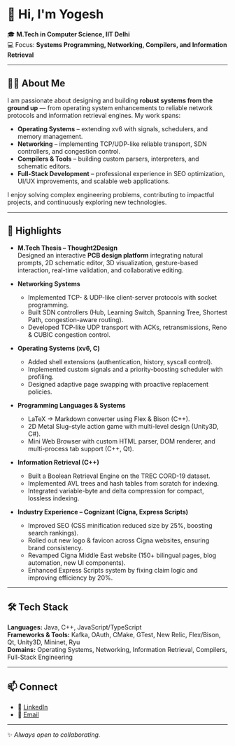 # 👋 Hi, I'm Yogesh  

🎓 **M.Tech in Computer Science, IIT Delhi**  
💻 Focus: **Systems Programming, Networking, Compilers, and Information Retrieval**  

---

## 👨‍💻 About Me  

I am passionate about designing and building **robust systems from the ground up** — from operating system enhancements to reliable network protocols and information retrieval engines. My work spans:  

- **Operating Systems** – extending xv6 with signals, schedulers, and memory management.  
- **Networking** – implementing TCP/UDP-like reliable transport, SDN controllers, and congestion control.  
- **Compilers & Tools** – building custom parsers, interpreters, and schematic editors.  
- **Full-Stack Development** – professional experience in SEO optimization, UI/UX improvements, and scalable web applications.  

I enjoy solving complex engineering problems, contributing to impactful projects, and continuously exploring new technologies.  

---

## 🔑 Highlights  

- **M.Tech Thesis – Thought2Design**  
  Designed an interactive **PCB design platform** integrating natural prompts, 2D schematic editor, 3D visualization, gesture-based interaction, real-time validation, and collaborative editing.  

- **Networking Systems**  
  - Implemented TCP- & UDP-like client-server protocols with socket programming.  
  - Built SDN controllers (Hub, Learning Switch, Spanning Tree, Shortest Path, congestion-aware routing).  
  - Developed TCP-like UDP transport with ACKs, retransmissions, Reno & CUBIC congestion control.  

- **Operating Systems (xv6, C)**  
  - Added shell extensions (authentication, history, syscall control).  
  - Implemented custom signals and a priority-boosting scheduler with profiling.  
  - Designed adaptive page swapping with proactive replacement policies.  

- **Programming Languages & Systems**  
  - LaTeX → Markdown converter using Flex & Bison (C++).  
  - 2D Metal Slug–style action game with multi-level design (Unity3D, C#).  
  - Mini Web Browser with custom HTML parser, DOM renderer, and multi-process tab support (C++, Qt).  

- **Information Retrieval (C++)**  
  - Built a Boolean Retrieval Engine on the TREC CORD-19 dataset.  
  - Implemented AVL trees and hash tables from scratch for indexing.  
  - Integrated variable-byte and delta compression for compact, lossless indexing.  

- **Industry Experience – Cognizant (Cigna, Express Scripts)**  
  - Improved SEO (CSS minification reduced size by 25%, boosting search rankings).  
  - Rolled out new logo & favicon across Cigna websites, ensuring brand consistency.  
  - Revamped Cigna Middle East website (150+ bilingual pages, blog automation, new UI components).  
  - Enhanced Express Scripts system by fixing claim logic and improving efficiency by 20%.  

---

## 🛠 Tech Stack  

**Languages:** Java, C++, JavaScript/TypeScript  
**Frameworks & Tools:** Kafka, OAuth, CMake, GTest, New Relic, Flex/Bison, Qt, Unity3D, Mininet, Ryu  
**Domains:** Operating Systems, Networking, Information Retrieval, Compilers, Full-Stack Engineering  

---

## 📫 Connect  

- 🔗 [LinkedIn](https://www.linkedin.com/in/ygsh)    
- 📧 [Email](mailto:yogeshv1112@gmail.com)  

---

✨ *Always open to collaborating.*  
